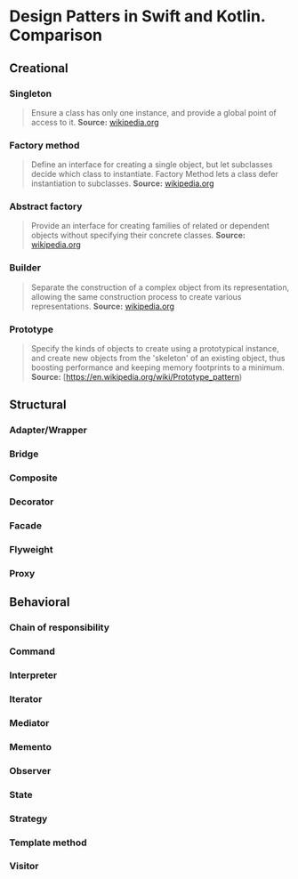 # Design Patters in Swift and Kotlin. Comparison

## Creational

### Singleton

> Ensure a class has only one instance, and provide a global point of access to it.
>**Source:** [wikipedia.org](https://en.wikipedia.org/wiki/Singleton_pattern)

### Factory method

> Define an interface for creating a single object, but let subclasses decide which class to instantiate. Factory Method lets a class defer instantiation to subclasses.
>**Source:** [wikipedia.org](https://en.wikipedia.org/wiki/Factory_method_pattern)

### Abstract factory

> Provide an interface for creating families of related or dependent objects without specifying their concrete classes.
>**Source:** [wikipedia.org](https://en.wikipedia.org/wiki/Abstract_factory_pattern)

### Builder

> Separate the construction of a complex object from its representation, allowing the same construction process to create various representations.
>**Source:** [wikipedia.org](https://en.wikipedia.org/wiki/Builder_pattern)

### Prototype

> Specify the kinds of objects to create using a prototypical instance, and create new objects from the 'skeleton' of an existing object, thus boosting performance and keeping memory footprints to a minimum.
>**Source:** [https://en.wikipedia.org/wiki/Prototype_pattern)




## Structural

### Adapter/Wrapper

### Bridge

### Composite

### Decorator

### Facade

### Flyweight

### Proxy



## Behavioral

### Chain of responsibility

### Command

### Interpreter

### Iterator

### Mediator

### Memento

### Observer

### State

### Strategy

### Template method

### Visitor